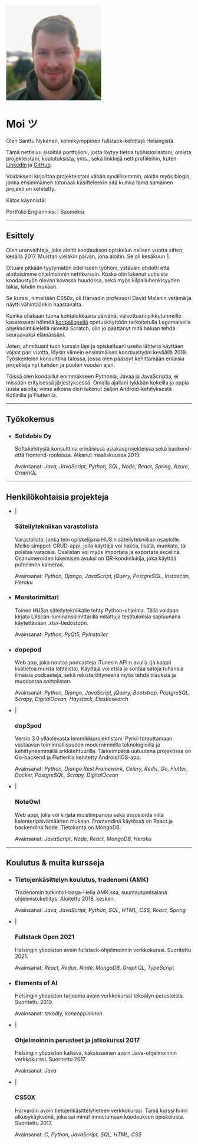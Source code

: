 <img src="index.png" alt="Kuva minusta"></img>

# Moi ツ

Olen Santtu Nykänen, kolmikymppinen fullstack-kehittäjä Helsingistä.

Tämä nettisivu sisältää <nuxt-link to="/portfolio">portfolioni</nuxt-link>, josta löytyy tietoa työhistoriastani, 
omista projekteistani, koulutuksista, yms., sekä linkkejä nettiprofiileihin, kuten
<a href='https://www.linkedin.com/in/santtu-nykanen/'>LinkedIn</a> ja <a href='https://github.com/cyanidesayonara'>GitHub</a>.

Voidakseni kirjoittaa projekteistani vähän syvällisemmin, aloitin myös <nuxt-link to="/blog">blogin</nuxt-link>, jonka
ensimmäinen tutoriaali käsitteleekin sitä kuinka tämä samainen projekti on kehitetty. 

Kiitos käynnistä!

<p>
  Portfolio
  <nuxt-link to="/portfolio" exact>
    Englanniksi
  </nuxt-link>
  <span class="pipe"> | </span>
  <nuxt-link to="/portfolio/fi">
    Suomeksi
  </nuxt-link>
</p>

***

## Esittely

Olen uranvaihtaja, joka aloitti koodauksen opiskelun nelisen vuotta sitten, kesällä 2017. Muistan vieläkin päivän, jona
aloitin. Se oli kesäkuun 1.

Oltuani pitkään tyytymätön edelliseen työhöni, ystäväni ehdotti että alottaisimme ohjelmoinnin nettikurssin. Koska olin
lukenut uutisista koodaustyön olevan kovassa huudossa, sekä myös kilpailuhenkisyyden takia, lähdin mukaan.

Se kurssi, nimeltään CS50x, oli Harvadin professori David Malanin vetämä ja näytti vähintäänkin haastavalta. 

Kuinka ollakaan tuona kohtalokkaana päivänä, valvottuani pikkutunneille kasatessani hölmöä
<a href="https://scratch.mit.edu/projects/164378114/">koripallopeliä</a> opetuskäyttöön tarkoitetulla Legomaisella
ohjelmointikielellä nimeltä Scratch, olin jo päättänyt mitä haluan tehdä seuraavaksi elämässäni.

Joten, ahmittuani tuon kurssin läpi ja opiskeltuani useita lähteitä käyttäen vajaat pari vuotta, löysin viimein ensimmäisen
koodaustyöni keväällä 2019. Työskentelen konsulttina talossa, jossa olen päässyt kehittämään erilaisia projekteja nyt
kahden ja puolen vuoden ajan.

Töissä olen koodaillut enimmäkseen Pythonia, Javaa ja JavaScriptia, ei missään erityisessä järjestyksessä. Omalla 
ajallani tykkään kokeilla ja oppia uusia asioita; viime aikoina olen lukenut paljon Android-kehityksestä Kotlinilla ja
Flutterilla.

***

## Työkokemus
*
  <aside>
    <a rel="noreferrer" href="https://www.linkedin.com/company/solidabis/">
      <font-awesome-icon :icon="['fab', 'linkedin']"/>
    </a>
  </aside>

  ### Solidabis Oy

  Softakehitystä konsulttina erinäisissä asiakasprojekteissa sekä backend- että frontend-rooleissa. Alkanut maaliskuussa
  2019.

  Avainsanat: *Java, JavaScript, Python, SQL, Node, React, Spring, Azure, GraphQL*

***

## Henkilökohtaisia projekteja
*
  <aside>
    <a href="https://varastolista.herokuapp.com/">
      <font-awesome-icon :icon="['fas', 'external-link-alt']"/>
        </a>
          <span class="pipe"> | </span>
        <a href="https://github.com/cyanidesayonara/varastolista">
      <font-awesome-icon :icon="['fab', 'github']"/>
    </a>
  </aside>
  
  ### Säteilytekniikan varastolista
  
  Varastolista, jonka tein opiskelijana HUS:n säteilytekniikan osastolle. Melko simppeli CRUD-appi, jolla käyttäjä voi
  hakea, lisätä, muokata, tai poistaa varaosia. Osalistan voi myös importata ja exportata excelinä. Osanumeroiden
  lukemisen avuksi on QR-koodinlukija, joka käyttää puhelimen kameraa.
  
  Avainsanat: *Python, Django, JavaScript, jQuery, PostgreSQL, Instascan, Heroku*

*
  <aside>
    <a href="https://github.com/cyanidesayonara/monitorimittari">
      <font-awesome-icon :icon="['fab', 'github']"/>
    </a>
  </aside>
  
  ### Monitorimittari
  
  Toinen HUS:n säteilytekniikalle tehty Python-ohjelma. Tällä voidaan kirjata LXscan-luminanssimittarilla mitattuja
  testituloksia sapluunana käytettävään .xlsx-tiedostoon.
  
  Avainsanat: *Python, PyQt5, PyInstaller*

*
  <aside>
    <a href="https://github.com/cyanidesayonara/dopepod">
      <font-awesome-icon :icon="['fab', 'github']"/>
    </a>
  </aside>
  
  ### dopepod
  
  Web app, joka noutaa podcasteja iTunesin API:n avulla (ja kaapii lisätietoa muista lähteistä). Käyttäjä voi etsiä ja
  soittaa satoja tuhansia ilmaisia podcasteja, sekä rekisteröityneenä myös tehdä tilauksia ja muodostaa soittolistan.
  
  Avainsanat: *Python, Django, JavaScript, jQuery, Bootstrap, PostgreSQL, Scrapy, DigitalOcean, Haystack, Elasticsearch*

*
  <aside>
    <a href="https://dop3pod.herokuapp.com/">
      <font-awesome-icon :icon="['fas', 'external-link-alt']"/>
    </a>
    <span class="pipe"> | </span>
    <a href="https://github.com/cyanidesayonara/dop3pod">
      <font-awesome-icon :icon="['fab', 'github']"/>
    </a>
  </aside>
  
  ### dop3pod
  
  Versio 3.0 ylläolevasta lemmikkiprojektistani. Pyrkii toteuttamaan vastaavan toiminnallisuuden modernimmilla
  teknologioilla ja kehittyneemmällä arkkitehtuurilla. Tärkeimpänä uutuutena projektissa on Go-backend ja Flutterilla
  kehitetty Android/iOS-app.
  
  Avainsanat: *Python, Django Rest Framework, Celery, Redis, Go, Flutter, Docker, PostgreSQL, Scrapy, DigitalOcean*

*
  <aside>
    <a href="https://noteowl.herokuapp.com/">
      <font-awesome-icon :icon="['fas', 'external-link-alt']"/>
    </a>
    <span class="pipe"> | </span>
    <a href="https://github.com/cyanidesayonara/noteowl">
      <font-awesome-icon :icon="['fab', 'github']"/>
    </a>
  </aside>
  
  ### NoteOwl
  
  Web appi, jolla voi kirjata muistiinpanoja sekä assosioida niitä kalenteripäivämäärien mukaan. Frontendinä käytössä on
  React ja backendinä Node. Tietokanta on MongoDB.
  
  Avainsanat: *JavaScript, Node, React, MongoDB, Heroku*

***

## Koulutus & muita kursseja
*
  <aside>
    <a rel="noreferrer" href="https://www.haaga-helia.fi/fi/tietojenkasittelyn-koulutus-tradenomi-amk">
      <font-awesome-icon :icon="['fas', 'external-link-alt']"/>
    </a
    >
  </aside>
  
  ### Tietojenkäsittelyn koulutus, tradenomi (AMK)
  
  Tradenomin tutkinto Haaga-Helia AMK:ssa, suuntautumisalana ohjelmistokehitys. Aloitettu 2018, kesken.
  
  Avainsanat: *Java, JavaScript, Python, SQL, HTML, CSS, React, Spring*

*
  <aside>
    <a rel="noreferrer" href="https://fullstackopen.com/">
      <font-awesome-icon :icon="['fas', 'external-link-alt']"/>
    </a>
    <span class="pipe"> | </span>
    <a href="https://github.com/cyanidesayonara/fullstack-mooc-2021">
      <font-awesome-icon :icon="['fab', 'github']"/>
    </a>
  </aside>
  
  ### Fullstack Open 2021
  
  Helsingin yliopiston avoin fullstack-ohjelmoinnin verkkokurssi. Suoritettu 2021.
  
  Avainsanat: *React, Redux, Node, MongoDB, GraphQL, TypeScript*

*
  <aside>
    <a rel="noreferrer" href="https://www.elementsofai.com/fi">
      <font-awesome-icon :icon="['fas', 'external-link-alt']"/>
    </a>
  </aside>
  
  ### Elements of AI
  
  Helsingin yliopiston tarjoama avoin verkkokurssi tekoälyn perusteista. Suoritettu 2019.
  
  Avainsanat: *tekoäly, koneoppiminen*

*
  <aside>
    <a rel="noreferrer" href="https://2017-ohjelmointi.github.io/">
      <font-awesome-icon :icon="['fas', 'external-link-alt']"/>
    </a>
    <span class="pipe"> | </span>
    <a href="https://github.com/cyanidesayonara/java-mooc">
      <font-awesome-icon :icon="['fab', 'github']"/>
    </a>
  </aside>
  
  ### Ohjelmoinnin perusteet ja jatkokurssi 2017
  
  Helsingin yliopiston kattava, kaksiosainen avoin Java-ohjelmoinnin verkkokurssi. Suoritettu 2017.
  
  Avainsanat: *Java*

*
  <aside>
    <a rel="noreferrer" href="https://www.edx.org/course/introduction-computer-science-harvardx-cs50x">
      <font-awesome-icon :icon="['fas', 'external-link-alt']"/>
    </a>
    <span class="pipe"> | </span>
    <a href="https://github.com/cyanidesayonara/cs50-mooc">
      <font-awesome-icon :icon="['fab', 'github']"/>
    </a>
  </aside>
  
  ### CS50X
  
  Harvardin avoin tietojenkäsittelytieteen verkkokurssi. Tämä kurssi toimi alkusykäyksenä, joka sai minut innostumaan
  koodauksen opiskelusta. Suoritettu 2017.
  
  Avainsanat: *C, Python, JavaScript, SQL, HTML, CSS*
